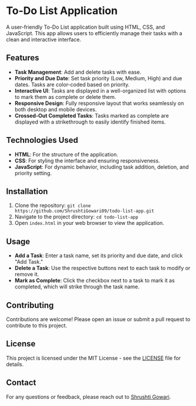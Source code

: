 # To-Do List Application

A user-friendly To-Do List application built using HTML, CSS, and JavaScript. This app allows users to efficiently manage their tasks with a clean and interactive interface.

## Features

- **Task Management**: Add and delete tasks with ease.
- **Priority and Due Date**: Set task priority (Low, Medium, High) and due dates. Tasks are color-coded based on priority.
- **Interactive UI**: Tasks are displayed in a well-organized list with options to mark them as complete or delete them.
- **Responsive Design**: Fully responsive layout that works seamlessly on both desktop and mobile devices.
- **Crossed-Out Completed Tasks**: Tasks marked as complete are displayed with a strikethrough to easily identify finished items.

## Technologies Used

- **HTML**: For the structure of the application.
- **CSS**: For styling the interface and ensuring responsiveness.
- **JavaScript**: For dynamic behavior, including task addition, deletion, and priority setting.

## Installation

1. Clone the repository: `git clone https://github.com/ShrushtiGowari09/todo-list-app.git`
2. Navigate to the project directory: `cd todo-list-app`
3. Open `index.html` in your web browser to view the application.

## Usage

- **Add a Task**: Enter a task name, set its priority and due date, and click "Add Task."
- **Delete a Task**: Use the respective buttons next to each task to modify or remove it.
- **Mark as Complete**: Click the checkbox next to a task to mark it as completed, which will strike through the task name.

## Contributing

Contributions are welcome! Please open an issue or submit a pull request to contribute to this project.


## License

This project is licensed under the MIT License - see the [LICENSE](LICENSE) file for details.


## Contact

For any questions or feedback, please reach out to [Shrushti Gowari](mailto:shrushtigowari09@gmail.com).



